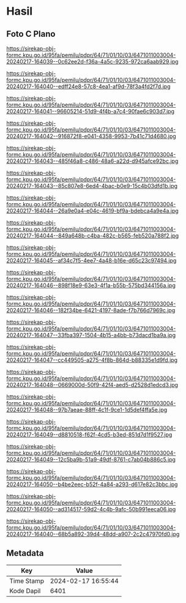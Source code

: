 # Hasil

## Foto C Plano

https://sirekap-obj-formc.kpu.go.id/95fa/pemilu/pdpr/64/71/01/10/03/6471011003004-20240217-164039--0c62ee2d-f36a-4a5c-9235-972ca6aab929.jpg

https://sirekap-obj-formc.kpu.go.id/95fa/pemilu/pdpr/64/71/01/10/03/6471011003004-20240217-164040--edff24e8-57c8-4ea1-af9d-78f3a4fd2f7d.jpg

https://sirekap-obj-formc.kpu.go.id/95fa/pemilu/pdpr/64/71/01/10/03/6471011003004-20240217-164041--96605214-51d9-4f4b-a7c4-90fae6c903d7.jpg

https://sirekap-obj-formc.kpu.go.id/95fa/pemilu/pdpr/64/71/01/10/03/6471011003004-20240217-164042--916872f8-e041-4358-9953-7b41c71d4680.jpg

https://sirekap-obj-formc.kpu.go.id/95fa/pemilu/pdpr/64/71/01/10/03/6471011003004-20240217-164043--485f46a8-c486-48a6-a22d-d945afce92bc.jpg

https://sirekap-obj-formc.kpu.go.id/95fa/pemilu/pdpr/64/71/01/10/03/6471011003004-20240217-164043--85c807e8-6ed4-4bac-b0e9-15c4b03dfd1b.jpg

https://sirekap-obj-formc.kpu.go.id/95fa/pemilu/pdpr/64/71/01/10/03/6471011003004-20240217-164044--26a9e0a4-e04c-4619-bf9a-bdebca4a9e4a.jpg

https://sirekap-obj-formc.kpu.go.id/95fa/pemilu/pdpr/64/71/01/10/03/6471011003004-20240217-164044--849a648b-c4ba-482c-b565-feb520a788f2.jpg

https://sirekap-obj-formc.kpu.go.id/95fa/pemilu/pdpr/64/71/01/10/03/6471011003004-20240217-164045--af34c7f5-4ee7-4a48-b16e-d65c23c97494.jpg

https://sirekap-obj-formc.kpu.go.id/95fa/pemilu/pdpr/64/71/01/10/03/6471011003004-20240217-164046--898f18e9-63e3-4f1a-b55b-575bd344156a.jpg

https://sirekap-obj-formc.kpu.go.id/95fa/pemilu/pdpr/64/71/01/10/03/6471011003004-20240217-164046--182f34be-6421-4197-8ade-f7b766d7969c.jpg

https://sirekap-obj-formc.kpu.go.id/95fa/pemilu/pdpr/64/71/01/10/03/6471011003004-20240217-164047--33fba397-1504-4b15-a4bb-b73dacd1ba9a.jpg

https://sirekap-obj-formc.kpu.go.id/95fa/pemilu/pdpr/64/71/01/10/03/6471011003004-20240217-164047--cc449505-a275-4f8b-864d-b88335e1d9fd.jpg

https://sirekap-obj-formc.kpu.go.id/95fa/pemilu/pdpr/64/71/01/10/03/6471011003004-20240217-164048--0669000d-50f9-42f4-aed5-d2528d1edcd3.jpg

https://sirekap-obj-formc.kpu.go.id/95fa/pemilu/pdpr/64/71/01/10/03/6471011003004-20240217-164048--97b7aeae-88ff-4c1f-9ce1-1d5def4ffa5e.jpg

https://sirekap-obj-formc.kpu.go.id/95fa/pemilu/pdpr/64/71/01/10/03/6471011003004-20240217-164049--d8810518-f62f-4cd5-b3ed-851d7d1f9527.jpg

https://sirekap-obj-formc.kpu.go.id/95fa/pemilu/pdpr/64/71/01/10/03/6471011003004-20240217-164049--12c5ba9b-51a9-49df-8761-c7ab04b886c5.jpg

https://sirekap-obj-formc.kpu.go.id/95fa/pemilu/pdpr/64/71/01/10/03/6471011003004-20240217-164050--b4be2eec-b52f-4a84-a293-d617e82c3bbc.jpg

https://sirekap-obj-formc.kpu.go.id/95fa/pemilu/pdpr/64/71/01/10/03/6471011003004-20240217-164050--ad314517-59d2-4c4b-9afc-50b991eeca06.jpg

https://sirekap-obj-formc.kpu.go.id/95fa/pemilu/pdpr/64/71/01/10/03/6471011003004-20240217-164040--68b5a892-39d4-48dd-a907-2c2c47970fd0.jpg


## Metadata

| Key        | Value               |
| ---------- | ------------------- |
| Time Stamp | 2024-02-17 16:55:44 |
| Kode Dapil | 6401                |



